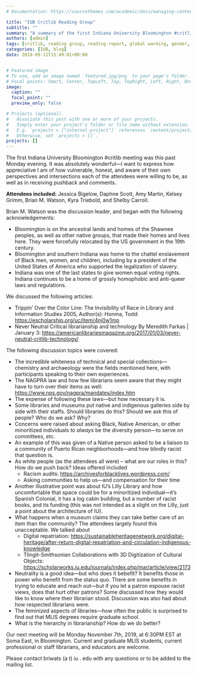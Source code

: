 ```yaml
---
# Documentation: https://sourcethemes.com/academic/docs/managing-content/

title: "IUB Critlib Reading Group"
subtitle: ""
summary: "A summary of the first Indiana University Bloomington #critlib reading group"
authors: [admin]
tags: [critlib, reading group, reading report, global warming, gender, race]
categories: [IUB, blog]
date: 2019-09-11T15:49:01+00:00


# Featured image
# To use, add an image named `featured.jpg/png` to your page's folder.
# Focal points: Smart, Center, TopLeft, Top, TopRight, Left, Right, BottomLeft, Bottom, BottomRight.
image:
  caption: ""
  focal_point: ""
  preview_only: false

# Projects (optional).
#   Associate this post with one or more of your projects.
#   Simply enter your project's folder or file name without extension.
#   E.g. `projects = ["internal-project"]` references `content/project/deep-learning/index.md`.
#   Otherwise, set `projects = []`.
projects: []
---
```


The first Indiana University Bloomington #critlib meeting was this past Monday evening. It was absolutely wonderful—I want to express how appreciative I am of how vulnerable, honest, and aware of their own perspectives and intersections each of the attendees were willing to be, as well as in receiving pushback and comments.

**Attendees included:** Jessica Bigelow, Daphne Scott, Amy Martin, Kelsey Grimm, Brian M. Watson, Kyra Triebold, and Shelby Carroll.

Brian M. Watson was the discussion leader, and began with the following acknowledgements: 

* Bloomington is on the ancestral lands and homes of the Shawnee peoples, as well as other native groups, that made their homes and lives here. They were forcefully relocated by the US government in the 19th century.
* Bloomington and southern Indiana was home to the chattel enslavement of Black men, women, and children, including by a president of the United States of America who supported the legalization of slavery.
* Indiana was one of the last states to give women equal voting rights. Indiana continues to be a home of grossly homophobic and anti-queer laws and regulations.

We discussed the following articles:

* Trippin’ Over the Color Line: The Invisibility of Race in Library and Information Studies 2005, Author(s): Honma, Todd: https://escholarship.org/uc/item/4nj0w1mp
* Never Neutral Critical librarianship and technology By Meredith Farkas | January 3: https://americanlibrariesmagazine.org/2017/01/03/never-neutral-critlib-technology/

The following discussion topics were covered:

* The incredible whiteness of technical and special collections—chemistry and archaeology were the fields mentioned here, with participants speaking to their own experiences.
* The NAGPRA law and how few librarians seem aware that they might have to turn over their items as well: https://www.nps.gov/nagpra/mandates/index.htm
* The expense of following these laws—but how necessary it is. 
* Some libraries and museums put native and indigenous galleries side by side with their staffs. Should libraries do this? Should we ask this of people? Who do we ask? Why?
* Concerns were raised about asking Black, Native American, or other minoritized individuals to _always_ be the diversity person—to serve on committees, etc.
* An example of this was given of a Native person asked to be a liaison to a community of Puerto Rican neighborhoods—and how blindly racist that question is.
* As white people (as the attendees all were) – what are our roles in this? How do we push back? Ideas offered included
  * Racism audits: <https://archivesforblacklives.wordpress.com/> 
  * Asking communities to help us—and compensation for their time
* Another illustrative point was about IU’s Lilly Library and how uncomfortable that space could be for a minoritized individual—it’s Spanish Colonial, it has a log cabin building, but a number of racist books, and its funding (this was not intended as a slight on the Lilly, just a point about the architecture of IU). 
* What happens when a museum claims they can take better care of an item than the community? The attendees largely found this unacceptable. We talked about
  * Digital repatriation: https://sustainableheritagenetwork.org/digital-heritage/after-return-digital-repatriation-and-circulation-indigenous-knowledge
  * Tlingit-Smithsonian Collaborations with 3D Digitization of Cultural Objects: <https://scholarworks.iu.edu/journals/index.php/mar/article/view/2173>
* Neutrality is a good idea—but who does it bebefit? It benefits those in power who benefit from the status quo. There are some benefits in trying to educate and reach out—but if you let a patron espouse racist views, does that hurt other patrons? Some discussed how they would like to know where their librarian stood. Discussion was also had about how respected librarians were. 
* The feminized aspects of libraries—how often the public is surprised to find out that MLIS degrees require graduate school. 
* What is the hierarchy in librarianship? How do we do better? 

Our next meeting will be Monday November 7th, 2019, at 6:30PM EST at Soma East, in Bloomington. Current and graduate MLIS students, current professional or staff librarians, and educators are welcome.

Please contact briwats (a t) iu . edu with any questions or to be added to the mailing list.